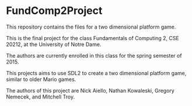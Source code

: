 # FundComp2Project

This repository contains the files for a two dimensional platform game.

This is the final project for the class Fundamentals of Computing 2, CSE 20212, at the University of Notre Dame.

The authors are currently enrolled in this class for the spring semester of 2015.

This projects aims to use SDL2 to create a two dimensional platform game, similar to older Mario games.

The authors of this project are Nick Aiello, Nathan Kowaleski, Gregory Nemecek, and Mitchell Troy.
